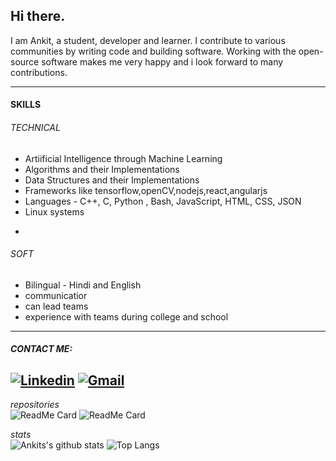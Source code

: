 ## Hi there.
I am Ankit, a student, developer and learner. I contribute to various communities by writing code and building software. Working with the open-source software makes me very happy and i look forward to many contributions.

-----------
#### SKILLS
###### TECHNICAL
* Artiificial Intelligence through Machine Learning
* Algorithms and their Implementations
* Data Structures and their Implementations
* Frameworks like tensorflow,openCV,nodejs,react,angularjs
* Languages - C++, C, Python , Bash, JavaScript, HTML, CSS, JSON
* Linux systems
-
###### SOFT
* Bilingual - Hindi and English
* communicatior
* can lead teams
* experience with teams during college and school

__________________________________________________



##### **CONTACT ME:** 
[![Linkedin](https://img.shields.io/badge/-LinkedIn-blue?style=flat&logo=Linkedin&logoColor=white)](https://www.linkedin.com/in/ankit-das-929513193/) [![Gmail](https://img.shields.io/badge/-Gmail-c14438?style=flat&logo=Gmail&logoColor=white)](mailto:ankitdas2k@gmail.com)
-------------------------
*repositories*    
![ReadMe Card](https://github-readme-stats.vercel.app/api/pin/?username=nkitan&repo=veil) ![ReadMe Card](https://github-readme-stats.vercel.app/api/pin/?username=nkitan&repo=opencloak)

*stats*     
![Ankits's github stats](https://github-readme-stats.vercel.app/api?username=nkitan&show_icons=true&hide_title=true&hide_rank=true&icon_color=#BADA55) ![Top Langs](https://github-readme-stats.vercel.app/api/top-langs/?username=anuraghazra&layout=compact)





